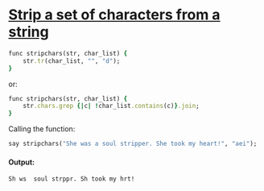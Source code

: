 [1]: http://rosettacode.org/wiki/Strip_a_set_of_characters_from_a_string

# [Strip a set of characters from a string][1]

```ruby
func stripchars(str, char_list) {
    str.tr(char_list, "", "d");
}
```


or:

```ruby
func stripchars(str, char_list) {
    str.chars.grep {|c| !char_list.contains(c)}.join;
}
```


Calling the function:

```ruby
say stripchars("She was a soul stripper. She took my heart!", "aei");
```

#### Output:
```
Sh ws  soul strppr. Sh took my hrt!
```